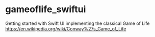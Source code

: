 # gameoflife_swiftui
Getting started with Swift UI implementing the classical Game of Life https://en.wikipedia.org/wiki/Conway%27s_Game_of_Life
